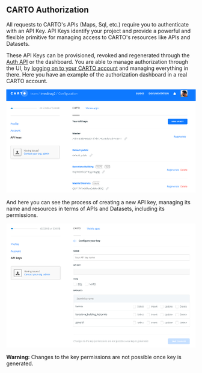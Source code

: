 ## CARTO Authorization 

All requests to CARTO's APIs (Maps, Sql, etc.) require you to authenticate with an API Key.
API Keys identify your project and provide a powerful and flexible primitive for managing access to CARTO's resources like APIs and Datasets.

These API Keys can be provisioned, revoked and regenerated through the [Auth API]({{site.authapi_docs}}/reference/) or the dashboard. You are able to manage authorization through the UI, by [logging on to your CARTO account](https://carto.com) and managing everything in there. Here you have an example of the authorization dashboard in a real CARTO account.

![alt](../img/capture-dashboard-auth.png)

And here you can see the process of creating a new API key, managing its name and resources in terms of APIs and Datasets, including its permissions.

![alt](../img/capture-auth-new-apikey.png)

**Warning:** Changes to the key permissions are not possible once key is generated.
